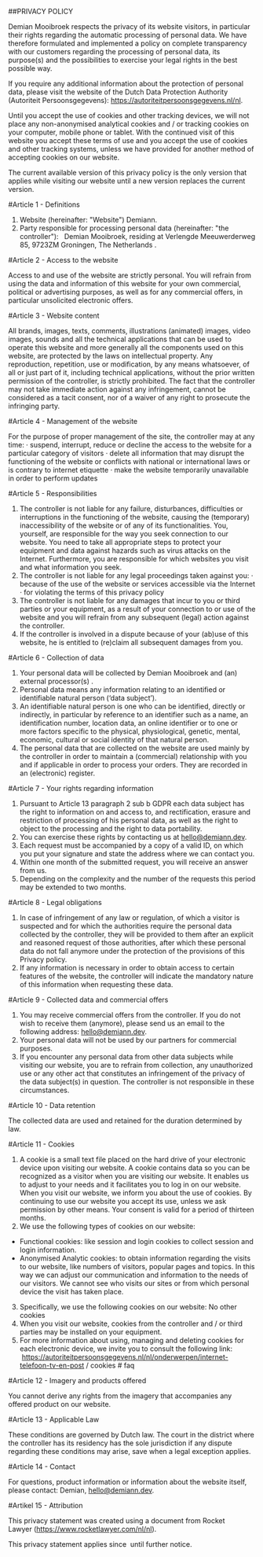 ##PRIVACY POLICY

Demian Mooibroek respects the privacy of its website visitors, in particular their rights regarding the automatic processing of personal data. We have therefore formulated and implemented a policy on complete transparency with our customers regarding the processing of personal data, its purpose(s) and the possibilities to exercise your legal rights in the best possible way.

If you require any additional information about the protection of personal data, please visit the website of the Dutch Data Protection Authority (Autoriteit Persoonsgegevens): https://autoriteitpersoonsgegevens.nl/nl.

Until you accept the use of cookies and other tracking devices, we will not place any non-anonymised analytical cookies and / or tracking cookies on your computer, mobile phone or tablet.
With the continued visit of this website you accept these terms of use and you accept the use of cookies and other tracking systems, unless we have provided for another method of accepting cookies on our website.

The current available version of this privacy policy is the only version that applies while visiting our website until a new version replaces the current version.

#Article 1 - Definitions

1. Website (hereinafter: "Website") Demiann.
2. Party responsible for processing personal data (hereinafter: "the controller"):   Demian Mooibroek, residing at Verlengde Meeuwerderweg 85, 9723ZM Groningen, The Netherlands .

#Article 2 - Access to the website

Access to and use of the website are strictly personal. You will refrain from using the data and information of this website for your own commercial, political or advertising purposes, as well as for any commercial offers, in particular unsolicited electronic offers.

#Article 3 - Website content

All brands, images, texts, comments, illustrations (animated) images, video images, sounds and all the technical applications that can be used to operate this website and more generally all the components used on this website, are protected by the laws on intellectual property. Any reproduction, repetition, use or modification, by any means whatsoever, of all or just part of it, including technical applications, without the prior written permission of the controller, is strictly prohibited. The fact that the controller may not take immediate action against any infringement, cannot be considered as a tacit consent, nor of a waiver of any right to prosecute the infringing party.

#Article 4 - Management of the website

For the purpose of proper management of the site, the controller may at any time:
· suspend, interrupt, reduce or decline the access to the website for a particular category of visitors
· delete all information that may disrupt the functioning of the website or conflicts with national or international laws or is contrary to internet etiquette
· make the website temporarily unavailable in order to perform updates

#Article 5 - Responsibilities

1. The controller is not liable for any failure, disturbances, difficulties or interruptions in the functioning of the website, causing the (temporary) inaccessibility of the website or of any of its functionalities. You, yourself, are responsible for the way you seek connection to our website. You need to take all appropriate steps to protect your equipment and data against hazards such as virus attacks on the Internet. Furthermore, you are responsible for which websites you visit and what information you seek.
2. The controller is not liable for any legal proceedings taken against you:
   · because of the use of the website or services accessible via the Internet
   · for violating the terms of this privacy policy
3. The controller is not liable for any damages that incur to you or third parties or your equipment, as a result of your connection to or use of the website and you will refrain from any subsequent (legal) action against the controller.
4. If the controller is involved in a dispute because of your (ab)use of this website, he is entitled to (re)claim all subsequent damages from you.

#Article 6 - Collection of data

1. Your personal data will be collected by Demian Mooibroek and (an) external processor(s) .
2. Personal data means any information relating to an identified or identifiable natural person (‘data subject’).
3. An identifiable natural person is one who can be identified, directly or indirectly, in particular by reference to an identifier such as a name, an identification number, location data, an online identifier or to one or more factors specific to the physical, physiological, genetic, mental, economic, cultural or social identity of that natural person.
4. The personal data that are collected on the website are used mainly by the controller in order to maintain a (commercial) relationship with you and if applicable in order to process your orders. They are recorded in an (electronic) register.

#Article 7 - Your rights regarding information

1. Pursuant to Article 13 paragraph 2 sub b GDPR each data subject has the right to information on and access to, and rectification, erasure and restriction of processing of his personal data, as well as the right to object to the processing and the right to data portability.
2. You can exercise these rights by contacting us at hello@demiann.dev.
3. Each request must be accompanied by a copy of a valid ID, on which you put your signature and state the address where we can contact you.
4. Within one month of the submitted request, you will receive an answer from us.
5. Depending on the complexity and the number of the requests this period may be extended to two months.

#Article 8 - Legal obligations

1. In case of infringement of any law or regulation, of which a visitor is suspected and for which the authorities require the personal data collected by the controller, they will be provided to them after an explicit and reasoned request of those authorities, after which these personal data do not fall anymore under the protection of the provisions of this Privacy policy.
2. If any information is necessary in order to obtain access to certain features of the website, the controller will indicate the mandatory nature of this information when requesting these data.

#Article 9 - Collected data and commercial offers

1. You may receive commercial offers from the controller. If you do not wish to receive them (anymore), please send us an email to the following address: hello@demiann.dev.
2. Your personal data will not be used by our partners for commercial purposes.
3. If you encounter any personal data from other data subjects while visiting our website, you are to refrain from collection, any unauthorized use or any other act that constitutes an infringement of the privacy of the data subject(s) in question. The controller is not responsible in these circumstances.

#Article 10 - Data retention

The collected data are used and retained for the duration determined by law.

#Article 11 - Cookies

1. A cookie is a small text file placed on the hard drive of your electronic device upon visiting our website. A cookie contains data so you can be recognized as a visitor when you are visiting our website. It enables us to adjust to your needs and it facilitates you to log in on our website. When you visit our website, we inform you about the use of cookies. By continuing to use our website you accept its use, unless we ask permission by other means. Your consent is valid for a period of thirteen months.
2. We use the following types of cookies on our website:

- Functional cookies: like session and login cookies to collect session and login information.
- Anonymised Analytic cookies: to obtain information regarding the visits to our website, like numbers of visitors, popular pages and topics. In this way we can adjust our communication and information to the needs of our visitors. We cannot see who visits our sites or from which personal device the visit has taken place.

3. Specifically, we use the following cookies on our website:
   No other cookies
4. When you visit our website, cookies from the controller and / or third parties may be installed on your equipment.
5. For more information about using, managing and deleting cookies for each electronic device, we invite you to consult the following link:  https://autoriteitpersoonsgegevens.nl/nl/onderwerpen/internet-telefoon-tv-en-post / cookies # faq

#Article 12 - Imagery and products offered

You cannot derive any rights from the imagery that accompanies any offered product on our website.

#Article 13 - Applicable Law

These conditions are governed by Dutch law. The court in the district where the controller has its residency has the sole jurisdiction if any dispute regarding these conditions may arise, save when a legal exception applies.

#Article 14 - Contact

For questions, product information or information about the website itself, please contact: Demian, hello@demiann.dev.

#Artikel 15 - Attribution

This privacy statement was created using a document from Rocket Lawyer (https://www.rocketlawyer.com/nl/nl).

This privacy statement applies since  until further notice.
